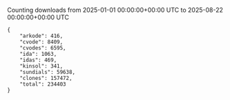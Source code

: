 
Counting downloads from 2025-01-01 00:00:00+00:00 UTC to 2025-08-22 00:00:00+00:00 UTC

```
{
    "arkode": 416,
    "cvode": 8409,
    "cvodes": 6595,
    "ida": 1063,
    "idas": 469,
    "kinsol": 341,
    "sundials": 59638,
    "clones": 157472,
    "total": 234403
}
```
